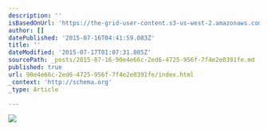 ```yaml
---
description: ''
isBasedOnUrl: 'https://the-grid-user-content.s3-us-west-2.amazonaws.com/8c9b7c9a-bc74-4fd7-946d-46dc85c857bd.jpg'
author: []
datePublished: '2015-07-16T04:41:59.083Z'
title: ''
dateModified: '2015-07-17T01:07:31.805Z'
sourcePath: _posts/2015-07-16-90e4e66c-2ed6-4725-956f-7f4e2e0391fe.md
published: true
url: 90e4e66c-2ed6-4725-956f-7f4e2e0391fe/index.html
_context: 'http://schema.org'
_type: Article

---
```

![](https://the-grid-user-content.s3-us-west-2.amazonaws.com/8c9b7c9a-bc74-4fd7-946d-46dc85c857bd.jpg)